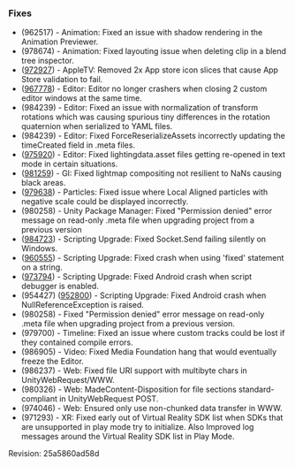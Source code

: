 ### Fixes

*   (962517) - Animation: Fixed an issue with shadow rendering in the Animation Previewer.
*   (978674) - Animation: Fixed layouting issue when deleting clip in a blend tree inspector.
*   ([972927](https://issuetracker.unity3d.com/product/unity/issues/guid/972927/)) - AppleTV: Removed 2x App store icon slices that cause App Store validation to fail.
*   ([967778](https://issuetracker.unity3d.com/product/unity/issues/guid/967778/)) - Editor: Editor no longer crashers when closing 2 custom editor windows at the same time.
*   (984239) - Editor: Fixed an issue with normalization of transform rotations which was causing spurious tiny differences in the rotation quaternion when serialized to YAML files.
*   (984239) - Editor: Fixed ForceReserializeAssets incorrectly updating the timeCreated field in .meta files.
*   ([975920](https://issuetracker.unity3d.com/product/unity/issues/guid/975920/)) - Editor: Fixed lightingdata.asset files getting re-opened in text mode in certain situations.
*   ([981259](https://issuetracker.unity3d.com/product/unity/issues/guid/981259/)) - GI: Fixed lightmap compositing not resilient to NaNs causing black areas.
*   ([979638](https://issuetracker.unity3d.com/product/unity/issues/guid/979638/)) - Particles: Fixed issue where Local Aligned particles with negative scale could be displayed incorrectly.
*   (980258) - Unity Package Manager: Fixed "Permission denied" error message on read-only .meta file when upgrading project from a previous version
*   ([984723](https://issuetracker.unity3d.com/product/unity/issues/guid/984723/)) - Scripting Upgrade: Fixed Socket.Send failing silently on Windows.
*   ([960555](https://issuetracker.unity3d.com/product/unity/issues/guid/960555/)) - Scripting Upgrade: Fixed crash when using 'fixed' statement on a string.
*   ([973794](https://issuetracker.unity3d.com/product/unity/issues/guid/973794/)) - Scripting Upgrade: Fixed Android crash when script debugger is enabled.
*   (954427) ([952800](https://issuetracker.unity3d.com/product/unity/issues/guid/952800/)) - Scripting Upgrade: Fixed Android crash when NullReferenceException is raised.
*   (980258) - Fixed "Permission denied" error message on read-only .meta file when upgrading project from a previous version.
*   (979700) - Timeline: Fixed an issue where custom tracks could be lost if they contained compile errors.
*   (986905) - Video: Fixed Media Foundation hang that would eventually freeze the Editor.
*   (986237) - Web: Fixed file URI support with multibyte chars in UnityWebRequest/WWW.
*   (980326) - Web: MadeContent-Disposition for file sections standard-compliant in UnityWebRequest POST.
*   (974046) - Web: Ensured only use non-chunked data transfer in WWW.
*   (971293) - XR: Fixed early out of Virtual Reality SDK list when SDKs that are unsupported in play mode try to initialize. Also Improved log messages around the Virtual Reality SDK list in Play Mode.

Revision: 25a5860ad58d